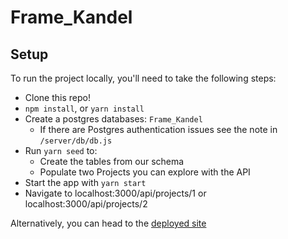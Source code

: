 # Frame_Kandel

## Setup

To run the project locally, you'll need to take the following steps:

* Clone this repo!
* `npm install`, or `yarn install`
* Create a postgres databases: `Frame_Kandel`
  * If there are Postgres authentication issues see the note in `/server/db/db.js`
* Run `yarn seed` to:
  * Create the tables from our schema
  * Populate two Projects you can explore with the API
* Start the app with `yarn start`
* Navigate to localhost:3000/api/projects/1 or localhost:3000/api/projects/2

Alternatively, you can head to the [deployed site](https://nestedfolders.herokuapp.com)


